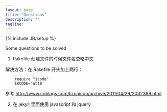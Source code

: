 ```yaml
---
layout: page
title: "Questions"
description: ""
tagline: 
---
```

{% include JB/setup %}

Some questions to be solved

1. Rakefile 创建文件的时候文件名忽略中文

  解决方法：在 Rakefile 开头加上两行：

		require "jcode"
		$KCODE='utf8'

参考 <http://www.cnblogs.com/lizunicon/archive/2011/04/29/2032389.html> 

2. 在 jekyll 里面使用 javascript 和 jquery
